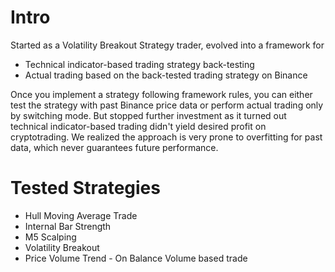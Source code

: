 # Intro
Started as a Volatility Breakout Strategy trader, evolved into a framework for

- Technical indicator-based trading strategy back-testing
- Actual trading based on the back-tested trading strategy on Binance

Once you implement a strategy following framework rules, you can either test the strategy with past Binance price data or perform actual trading only by switching mode. But stopped further investment as it turned out technical indicator-based trading didn't yield desired profit on cryptotrading. We realized the approach is very prone to overfitting for past data, which never guarantees future performance. 

# Tested Strategies
- Hull Moving Average Trade
- Internal Bar Strength
- M5 Scalping
- Volatility Breakout
- Price Volume Trend - On Balance Volume based trade
